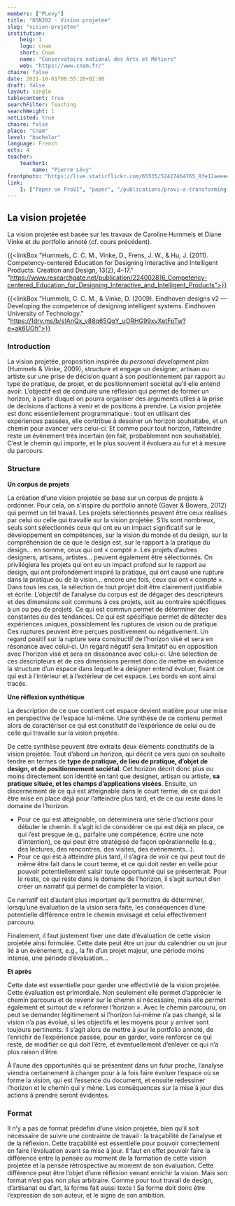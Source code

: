 ```yaml
---
members: ["PLevy"]
title: "DSN202 · Vision projetée"
slug: "vision-projetee"
institution:
    heig: 1
    logo: cnam
    short: Cnam
    name: "Conservatoire national des Arts et Métiers"
    web: "https://www.cnam.fr/"
chaire: false
date: 2021-10-01T00:55:28+02:00
draft: false
layout: single
tablecontent: true
searchFilter: Teaching
searchWeight: 1
notListed: true
chaire: false
place: "Cnam"
level: "bachelor"
language: French
ects: 4
teacher:
    teacher1:
        name: "Pierre Lévy"
frontphoto: "https://live.staticflickr.com/65535/52427464765_8fe12aeeee_h.jpg"
link:
    1: ["Paper on ProVI", "paper", "/publications/provi-a-transforming-vision-emerging-from-reflective-practice/"]
---
```


## La vision projetée

La vision projetée est basée sur les travaux de Caroline Hummels et Diane Vinke et du portfolio annoté (cf. cours précédent). 

{{<linkBox "Hummels, C. C. M., Vinke, D., Frens, J. W., & Hu, J. (2011). Competency-centered Education for Designing Interactive and Intelligent Products. Creation and Design, 13(2), 4–17." "https://www.researchgate.net/publication/224002816_Competency-centered_Education_for_Designing_Interactive_and_Intelligent_Products">}}

{{<linkBox "Hummels, C. C. M., & Vinke, D. (2009). Eindhoven designs v2 — Developing the competence of designing intelligent systems. Eindhoven University of Technology." "https://1drv.ms/b/s!AnQx_v88q65QgY_uORHG99xvXetFpTw?e=ak6UOh">}}


### Introduction

La vision projetée, proposition inspirée du *personal development plan* (Hummels & Vinke, 2009), structure et engage un designer, artisan ou artiste sur une prise de décision quant à son positionnement par rapport au type de pratique, de projet, et de positionnement sociétal qu’il·elle entend avoir. L’objectif est de conduire une réflexion qui permet de former un horizon, à partir duquel on pourra organiser des arguments utiles à la prise de décisions d’actions à venir et de positions à prendre. La vision projetée est donc essentiellement programmatique : tout en utilisant des expériences passées, elle contribue à dessiner un horizon souhaitabe, et un chemin pour avancer vers celui-ci. Et comme pour tout horizon, l’atteindre reste un événement très incertain (en fait, probablement non souhaitable). C’est le chemin qui importe, et le plus souvent il évoluera au fur et à mesure du parcours.

### Structure

**Un corpus de projets**

La création d’une vision projetée se base sur un corpus de projets à ordonner. Pour cela, on s’inspire du portfolio annoté (Gaver & Bowers, 2012) qui permet un tel travail.
Les projets sélectionnés peuvent être ceux réalisés par celui ou celle qui travaille sur la vision projetée. S’ils sont nombreux, seuls sont sélectionnés ceux qui ont eu un impact significatif sur le développement en compétences, sur la vision du monde et du design, sur la compréhension de ce que le design est, sur le rapport à la pratique du design… en somme, ceux qui ont « compté ». Les projets d’autres designers, artisans, artistes… peuvent également être sélectionnés. On privilégiera les projets qui ont eu un impact profond sur le rapport au design, qui ont profondément inspiré la pratique, qui ont causé une rupture dans la pratique ou de la vision… encore une fois, ceux qui ont « compté ». Dans tous les cas, la sélection de tout projet doit être clairement justifiable et écrite.
L’objectif de l’analyse du corpus est de dégager des descripteurs et des dimensions soit communs à ces projets, soit au contraire spécifiques à un ou peu de projets. Ce qui est commun permet de déterminer des constantes ou des tendances. Ce qui est spécifique permet de détecter des expériences uniques, possiblement les ruptures de vision ou de pratique. Ces ruptures peuvent être perçues positivement ou négativement. Un regard positif sur la rupture sera constructif de l’horizon visé et sera en résonance avec celui-ci. Un regard négatif sera limitatif ou en opposition avec l’horizon visé et sera en dissonance avec celui-ci.
Une sélection de ces descripteurs et de ces dimensions permet donc de mettre en évidence la structure d’un espace dans lequel le·a designer entend évoluer, fixant ce qui est à l’intérieur et à l’extérieur de cet espace. Les bords en sont ainsi tracés.

**Une réflexion synthétique**

La description de ce que contient cet espace devient matière pour une mise en perspective de l’espace lui-même. Une synthèse de ce contenu permet alors de caractériser ce qui est constitutif de l’expérience de celui ou de celle qui travaille sur la vision projetée.

De cette synthèse peuvent être extraits deux éléments constitutifs de la vision projetée.  Tout d’abord un horizon, qui décrit ce vers quoi on souhaite tendre en termes de **type de pratique, de lieu de pratique, d’objet de design, et de positionnement sociétal**. Cet horizon décrit donc plus ou moins directement son identité en tant que designer, artisan ou artiste, **sa pratique située, et les champs d’applications visées**. Ensuite, un discernement de ce qui est atteignable dans le court terme, de ce qui doit être mise en place déjà pour l’atteindre plus tard, et de ce qui reste dans le domaine de l’horizon. 

- Pour ce qui est atteignable, on déterminera une série d’actions pour débuter le chemin. Il s’agit ici de considérer ce qui est déjà en place, ce qui l’est presque (e.g., parfaire une compétence, écrire une note d’intention), ce qui peut être stratégisé de façon opérationnelle (e.g., des lectures, des rencontres, des visites, des événements…).
- Pour ce qui est à atteindre plus tard, il s’agira de voir ce qui peut tout de même être fait dans le court terme, et ce qui doit rester en veille pour pouvoir potentiellement saisir toute opportunité qui se présenterait. Pour le reste, ce qui reste dans le domaine de l’horizon, il s’agit surtout d’en créer un narratif qui permet de compléter la vision.

Ce narratif est d’autant plus important qu’il permettra de déterminer, lorsqu’une évaluation de la vision sera faite, les conséquences d’une potentielle différence entre le chemin envisagé et celui effectivement parcouru.

Finalement, il faut justement fixer une date d’évaluation de cette vision projetée ainsi formulée. Cette date peut être un jour du calendrier ou un jour lié à un événement, e.g., la fin d’un projet majeur, une période moins intense, une période d’évaluation...

**Et après**

Cette date est essentielle pour garder une effectivité de la vision projetée. Cette évaluation est primordiale. Non seulement elle permet d’apprécier le chemin parcouru et de revenir sur le chemin si nécessaire, mais elle permet également et surtout de « reformer l’horizon ». Avec le chemin parcouru, on peut se demander légitimement si l’horizon lui-même n’a pas changé, si la vision n’a pas évolué, si les objectifs et les moyens pour y arriver sont toujours pertinents. Il s’agit alors de mettre à jour le portfolio annoté, de l’enrichir de l’expérience passée, pour en garder, voire renforcer ce qui reste, de modifier ce qui doit l’être, et éventuellement d’enlever ce qui n’a plus raison d’être.

À l’aune des opportunités qui se présentent dans un futur proche, l’analyse viendra certainement à changer pour à la fois faire évoluer l’espace où se forme la vision, qui est l’essence du document, et ensuite redessiner l’horizon et le chemin qui y mène. Les conséquences sur la mise à jour des actions à prendre seront évidentes.

### Format

Il n’y a pas de format prédéfini d’une vision projetée, bien qu’il soit nécessaire de suivre une contrainte de travail : la traçabilité de l’analyse et de la réflexion. Cette traçabilité est essentielle pour pouvoir correctement en faire l’évaluation avant sa mise à jour. Il faut en effet pouvoir faire la différence entre la pensée au moment de la formation de cette vision projetée et la pensée rétrospective au moment de son évaluation. Cette différence peut être l’objet d’une réflexion venant enrichir la vision.
Mais son format n’est pas non plus arbitraire. Comme pour tout travail de design, d’artisanat ou d’art, la forme fait aussi texte ! Sa forme doit donc être l’expression de son auteur, et le signe de son ambition.